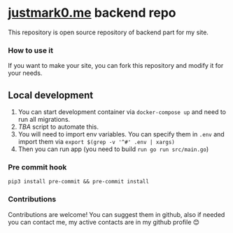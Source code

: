 # [justmark0.me](https://justmark0.me) backend repo

This repository is open source repository of backend part for my site.

### How to use it
If you want to make your site, you can fork this repository and modify it for your needs.

## Local development
1. You can start development container via `docker-compose up` and need to run all migrations.
2. *TBA* script to automate this.
3. You will need to import env variables. You can specify them in `.env` and import them via `export $(grep -v '^#' .env | xargs)`
4. Then you can run app (you need to build `run go run src/main.go`)

### Pre commit hook
    pip3 install pre-commit && pre-commit install


### Contributions
Contributions are welcome! You can suggest them in github, also if needed you can contact me, my active contacts are in my github profile 😊
